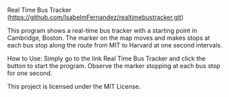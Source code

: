 Real Time Bus Tracker (https://github.com/IsabelmFernandez/realtimebustracker.git)

This program shows a real-time bus tracker with a starting point in Cambridge, Boston. The marker on the map moves and makes stops at each bus stop along the route from MIT to Harvard at one second intervals. 

How to Use:
Simply go to the link Real Time Bus Tracker and click the button to start the program. Observe the marker stopping at each bus stop for one second.


This project is licensed under the MIT License.
